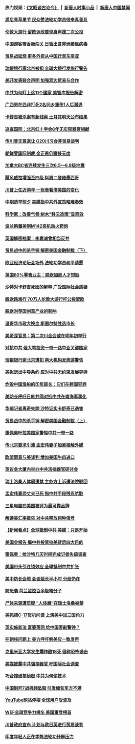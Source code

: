 #### 热门视频：[《文昭谈古论今》](https://github.com/gfw-breaker/wenzhao/blob/master/README.md?t=10230633) &nbsp;|&nbsp; [新唐人时事小品](https://github.com/gfw-breaker/ntdtv-comedy/blob/master/README.md?t=10230633) &nbsp;|&nbsp; [新唐人中国禁闻](https://github.com/gfw-breaker/ntdtv-news/blob/master/README.md?t=10230633)

#### [悉尼青苹果节 民众赞法轮功学员带来真善忍](../pages/nsc418/n10801252.md?t=10230633) 

#### [伦敦大游行 留欧派政要现身声援二次公投](../pages/nsc418/n10801279.md?t=10230633) 

#### [中国游客带香肠闯关 日验出含非洲猪瘟病毒](../pages/nsc418/n10801616.md?t=10230633) 

#### [贸易战延烧 更多外资从中国迁至东南亚](../pages/nsc418/n10801496.md?t=10230633) 

#### [瑞银银行家北京被扣 全球大银行发旅行警告](../pages/nsc418/n10801243.md?t=10230633) 

#### [美菲发表联合声明 加强双边贸易与合作](../pages/nsc418/n10801123.md?t=10230633) 

#### [中共为何盯上这11个国家 美智库报告解密](../pages/nsc418/n10799359.md?t=10230633) 

#### [广西男在西非打死2名同乡重伤1人后潜逃](../pages/nsc418/n10800978.md?t=10230633) 

#### [卡舒吉被杀案有新线索 土耳其明天公布结果](../pages/nsc418/n10800918.md?t=10230633) 

#### [追查国际：北京红十字会6年无实际器官捐献](../pages/nsc418/n10800509.md?t=10230633) 

#### [传川普无意退让 G20川习会非贸易谈判](../pages/nsc418/n10800327.md?t=10230633) 

#### [朝鲜受国际制裁 金正恩仍奢侈无度](../pages/nsc418/n10800155.md?t=10230633) 

#### [加拿大BC省连续发生三次6.5～6.8级地震](../pages/nsc418/n10800398.md?t=10230633) 

#### [飓风威拉增强至四级 料周二登陆墨西哥](../pages/nsc418/n10800177.md?t=10230633) 

#### [川普上任近两年 一张表看清美国的变化](../pages/nsc418/n10799861.md?t=10230633) 

#### [中期选举前夕  美媒指中共外宣策略难奏效](../pages/nsc418/n10799404.md?t=10230633) 

#### [科学家：改善气候 树木“移云造雨”显奇效](../pages/nsc418/n10798122.md?t=10230633) 

#### [波兰购置美制M142高机动火箭炮](../pages/nsc418/n10799142.md?t=10230633) 

#### [英国解密档案：李嘉诚曾相当反共](../pages/nsc418/n10799173.md?t=10230633) 

#### [贸易战中的杀手锏 解密美国金融制裁（下）](../pages/nsc418/n10796264.md?t=10230633) 

#### [欧亚经济论坛会场外 法轮功学员和平请愿](../pages/nsc418/n10799034.md?t=10230633) 

#### [英国60%零售业主：脱欧加剧人才短缺](../pages/nsc418/n10798814.md?t=10230633) 

#### [沙特对卡舒吉死因的解释 广受国际社会质疑](../pages/nsc418/n10798983.md?t=10230633) 

#### [脱欧路难行 70万人伦敦大游行吁公投留欧](../pages/nsc418/n10797854.md?t=10230633) 

#### [脱欧对英国创意产业的影响](../pages/nsc418/n10798806.md?t=10230633) 

#### [温哥华市政大换血 斯图尔特胜选市长](../pages/nsc418/n10798397.md?t=10230633) 

#### [美资深官员：第二次川金会或在明年初举行](../pages/nsc418/n10798203.md?t=10230633) 

#### [对抗中共 俄大笔投资一带一路中亚关键国家](../pages/nsc418/n10797757.md?t=10230633) 

#### [瑞银银行家北京遭扣 两大机构发旅游警告](../pages/nsc418/n10797335.md?t=10230633) 

#### [美拟退出中导条约 应对中共无约束发展导弹](../pages/nsc418/n10797140.md?t=10230633) 

#### [炸毁中国渔船的印尼部长：它们在跨国犯罪](../pages/nsc418/n10796923.md?t=10230633) 

#### [美防长呼吁日韩共同对抗中共在南海军事化](../pages/nsc418/n10796976.md?t=10230633) 

#### [华邮记者离奇失踪 沙特证实卡舒奇已遇害](../pages/nsc418/n10796683.md?t=10230633) 

#### [贸易战中的杀手锏 解密美国金融制裁（上）](../pages/nsc418/n10796141.md?t=10230633) 

#### [蓬佩奥吁拉美国家警惕中共一带一路](../pages/nsc418/n10794728.md?t=10230633) 

#### [传北京要求引渡 孟宏伟妻子加紧接触外媒](../pages/nsc418/n10796038.md?t=10230633) 

#### [欧盟同意与美谈判 增加美国牛肉进口](../pages/nsc418/n10795852.md?t=10230633) 

#### [英议会大厦内举办中共活摘器官研讨会](../pages/nsc418/n10795559.md?t=10230633) 

#### [瑞士洛桑人体展遭禁 主办方上诉遭法院驳回](../pages/nsc418/n10795383.md?t=10230633) 

#### [孟宏伟妻恐丈夫已死 指中共手段残忍肮脏](../pages/nsc418/n10795287.md?t=10230633) 

#### [三星电脑在美国被评为最可靠品牌](../pages/nsc418/n10794177.md?t=10230633) 

#### [解读美汇率报告 对中共释放何种信号](../pages/nsc418/n10793405.md?t=10230633) 

#### [【新闻看点】全球抵制中共 美媒：只是开始](../pages/nsc418/n10793045.md?t=10230633) 

#### [美国会报告 揭中共投资拉美背后四大目的](../pages/nsc418/n10793442.md?t=10230633) 

#### [蓬佩奥：给沙特几天时间完成记者失踪调查](../pages/nsc418/n10793092.md?t=10230633) 

#### [美国带头引连锁效应 全球抵制中共扩张](../pages/nsc418/n10789877.md?t=10230633) 

#### [美中防长会晤 会谈延长半小时 分歧仍在](../pages/nsc418/n10792461.md?t=10230633) 

#### [防恐袭 荷兰监控百余极端分子](../pages/nsc418/n10792022.md?t=10230633) 

#### [尸体来源遭质疑 “人体展”在瑞士洛桑被禁](../pages/nsc418/n10789660.md?t=10230633) 

#### [美抓捕C-17货机间谍 上演美中加三国角力](../pages/nsc418/n10787846.md?t=10230633) 

#### [英实施新法 富婆落网 给中国客敲警钟？](../pages/nsc418/n10789908.md?t=10230633) 

#### [在朝核问题上 美方呼吁韩美应一致发声](../pages/nsc418/n10789196.md?t=10230633) 

#### [克里米亚大学发生爆炸酿18死 俄称恐怖袭击](../pages/nsc418/n10789770.md?t=10230633) 

#### [美媒披露中共强摘器官 吁国际社会调查](../pages/nsc418/n10789337.md?t=10230633) 

#### [巧合撞破核秘密 中共为何偷技术](../pages/nsc418/n10788217.md?t=10230633) 

#### [中国制歼7战机频坠毁 引发缅甸军方不满](../pages/nsc418/n10788418.md?t=10230633) 

#### [YouTube网站停摆 全球用户受波及](../pages/nsc418/n10788989.md?t=10230633) 

#### [WEF全球竞争力排名 美国重登榜首](../pages/nsc418/n10788605.md?t=10230633) 

#### [川普政府宣布 计划与欧日英进行贸易谈判](../pages/nsc418/n10788496.md?t=10230633) 

#### [印度年轻人正在学炼法轮功纾解压力](../pages/nsc418/n10787667.md?t=10230633) 

